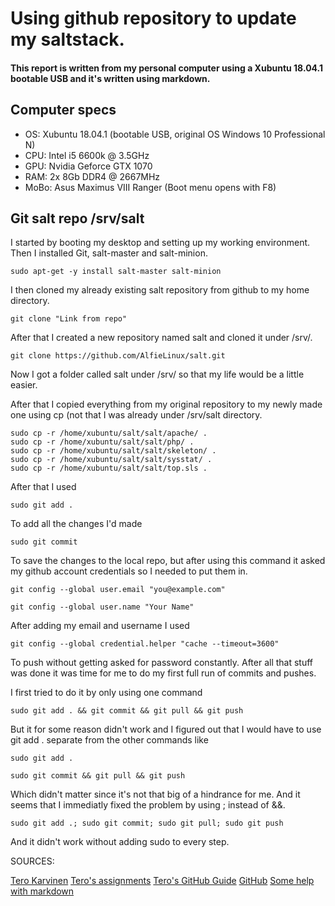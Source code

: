 # Using github repository to update my saltstack.

#### This report is written from my personal computer using a Xubuntu 18.04.1 bootable USB and it's written using markdown.

## Computer specs

- OS: Xubuntu 18.04.1 (bootable USB, original OS Windows 10 Professional N)
- CPU: Intel i5 6600k @ 3.5GHz
- GPU: Nvidia Geforce GTX 1070 
- RAM: 2x 8Gb DDR4 @ 2667MHz
- MoBo: Asus Maximus VIII Ranger (Boot menu opens with F8)

## Git salt repo /srv/salt

I started by booting my desktop and setting up my working environment. Then I installed Git, salt-master and salt-minion.

`sudo apt-get -y install salt-master salt-minion`
 
I then cloned my already existing salt repository from github to my home directory.

`git clone "Link from repo"`

After that I created a new repository named salt and cloned it under /srv/.

`git clone https://github.com/AlfieLinux/salt.git`

Now I got a folder called salt under /srv/ so that my life would be a little easier.

After that I copied everything from my original repository to my newly made one using cp (not that I was already under /srv/salt directory.

```
sudo cp -r /home/xubuntu/salt/salt/apache/ .
sudo cp -r /home/xubuntu/salt/salt/php/ .
sudo cp -r /home/xubuntu/salt/salt/skeleton/ .
sudo cp -r /home/xubuntu/salt/salt/sysstat/ .
sudo cp -r /home/xubuntu/salt/salt/top.sls .
```
After that I used 

`sudo git add .`

To add all the changes I'd made

`sudo git commit`

To save the changes to the local repo, but after using this command it asked my github account credentials so I needed to put them in.

`git config --global user.email "you@example.com"`

`git config --global user.name "Your Name"`

After adding my email and username I used 

`git config --global credential.helper "cache --timeout=3600"`

To push without getting asked for password constantly.
After all that stuff was done it was time for me to do my first full run of commits and pushes.

I first tried to do it by only using one command

`sudo git add . && git commit && git pull && git push`

But it for some reason didn't work and I figured out that I would have to use git add . separate from the other commands like

`sudo git add .`

`sudo git commit && git pull && git push`

Which didn't matter since it's not that big of a hindrance for me.
And it seems that I immediatly fixed the problem by using ; instead of &&.

`sudo git add .; sudo git commit; sudo git pull; sudo git push`

And it didn't work without adding sudo to every step.








SOURCES:

[Tero Karvinen](http://terokarvinen.com/)
[Tero's assignments](http://terokarvinen.com/2018/aikataulu-%e2%80%93-palvelinten-hallinta-ict4tn022-3004-ti-ja-3002-to-%e2%80%93-loppukevat-2018-5p)
[Tero's GitHub Guide](http://terokarvinen.com/2016/publish-your-project-with-github)
[GitHub](https://github.com/)
[Some help with markdown](https://github.com/adam-p/markdown-here/wiki/Markdown-Cheatsheet)
